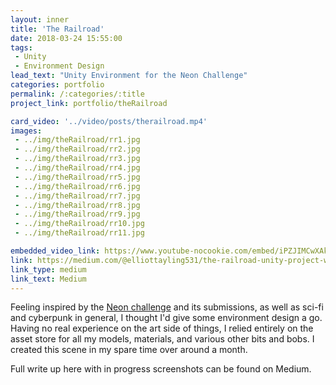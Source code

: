 ```yaml
---
layout: inner
title: 'The Railroad'
date: 2018-03-24 15:55:00
tags: 
 - Unity
 - Environment Design
lead_text: "Unity Environment for the Neon Challenge"
categories: portfolio
permalink: /:categories/:title
project_link: portfolio/theRailroad

card_video: '../video/posts/therailroad.mp4'
images:
 - ../img/theRailroad/rr1.jpg
 - ../img/theRailroad/rr2.jpg
 - ../img/theRailroad/rr3.jpg
 - ../img/theRailroad/rr4.jpg
 - ../img/theRailroad/rr5.jpg
 - ../img/theRailroad/rr6.jpg
 - ../img/theRailroad/rr7.jpg
 - ../img/theRailroad/rr8.jpg
 - ../img/theRailroad/rr9.jpg
 - ../img/theRailroad/rr10.jpg
 - ../img/theRailroad/rr11.jpg

embedded_video_link: https://www.youtube-nocookie.com/embed/iPZJIMCwXAk
link: https://medium.com/@elliottayling531/the-railroad-unity-project-write-up-9d2832614e66
link_type: medium
link_text: Medium
---
```


Feeling inspired by the [Neon challenge](https://connect.unity.com/challenges/neon) and its submissions, as well as sci-fi and cyberpunk in general, I thought I'd give some environment design a go. Having no real experience on the art side of things, I relied entirely on the asset store for all my models, materials, and various other bits and bobs. I created this scene in my spare time over around a month.

Full write up here with in progress screenshots can be found on Medium.

